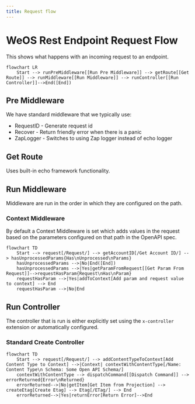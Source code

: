 ```yaml
---
title: Request flow
---
```


# WeOS Rest Endpoint Request Flow
This shows what happens with an incoming request to an endpoint.

```mermaid
flowchart LR
    Start --> runPreMiddleware[[Run Pre Middleware]] --> getRoute[[Get Route]] --> runMiddleware[[Run Middleware]] --> runController[[Run Controller]]-->End([End])
```

## Pre Middleware 
We have standard middleware that we typically use:
- RequestID - Generate request id 
- Recover - Return friendly error when there is a panic
- ZapLogger - Switches to using Zap logger instead of echo logger 

## Get Route 
Uses built-in echo framework functionality.

## Run Middleware
Middleware are run in the order in which they are configured on the path.

### Context Middleware
By default a Context Middleware is set which adds values in the request based on the parameters configured on that path in the OpenAPI spec.

```mermaid
flowchart TD
    Start --> request[/Request/] --> getAccountID[/Get Account ID/] --> hasUnprocessedParams{Has\nUnprocessed\nParams}
    hasUnprocessedParams -->|No|End([End])
    hasUnprocessedParams -->|Yes|getParamFromRequest[[Get Param From Request]]-->requestHasParam{Request\nHas\nParam}
    requestHasParam -->|Yes|addToContext[Add param and request value to context] --> End
    requestHasParam -->|No|End
```

## Run Controller
The controller that is run is either explicitly set using the `x-controller` extension or automatically configured.

### Standard Create Controller
```mermaid
flowchart TD
    Start --> request[/Request/] --> addContentTypeToContext[Add Content Type to Context] -->|Context| contextWithContentType[/Name: Content Type\n Schema: Some Open API Schema/]
    contextWithContentType --> dispatchCommand[[Dispatch Command]] --> errorReturned{Error\nReturned}
    errorReturned-->|No|getItem[Get Item from Projection] --> createEtag[Create Etag] --> Etag[/ETag/] --> End
    errorReturned-->|Yes|returnError[Return Error]-->End
```
